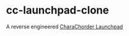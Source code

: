 # cc-launchpad-clone
A reverse engineered [CharaChorder Launchpad](https://lemon-flower-01b05aa10.azurestaticapps.net/#/)
